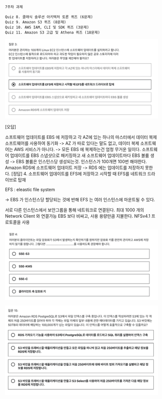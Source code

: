 
```
7주차 과제

Quiz 8. 클래식 솔루션 아키텍처 토론 퀴즈 (6문제)
Quiz 9. Amazon S3 퀴즈 (8문제)
Quiz 10. AWS IAM, CLI 및 SDK 퀴즈 (3문제)
Quiz 11. Amazon S3 고급 및 Athena 퀴즈 (18문제)
```


![1](./img/1.png)

[오답]

소프트웨어 업데이트를 EBS 에 저장하고 각 AZ에 있는 하나의 마스터에서 데이터 복제 소프트웨어를 사용하여 동기화 -> AZ 가 따로 있다는 말도 없고, 데이터 복제 소프트웨어는 AWS 서비스가 아니다. -> 모든 EBS 에 복제하는건 엄청 무거운 일이다.
소프트웨어 업데이트를 EBS 스냅샷으로 패키징하고 새 소프트웨어 업데이트마다 EBS 볼륨 생성 -> EBS 볼륨은 인스턴스당 생성되는것. 인스턴스가 100개면 100번 해야한다.
Amazon RDS에 소프트웨어 업데이트 저장 -> RDS 에는 업데이트를 저장하지 못한다.
[정답] 4. 소프트웨어 업데이트를 EFS에 저장하고 시작할 때 EFS를 네트워크 드라이브로 탑재

EFS : eleastic file system

-> EBS 가 인스턴스당 할당되는 것에 반해 EFS 는 여러 인스턴스에 마운트될 수 있다.

서로 다른 인스턴스에서 보안그룹을 통해 네트워크로 연결된다.
최대 1000 개의 Network Client 와 연결가능
EBS 보다 비싸고, 사용 용량만큼 지불한다.
NFSv4.1 프로토콜을 사용



![2](./img/2.png)


![3](./img/3.png)